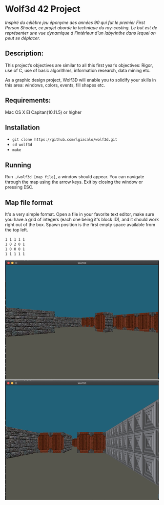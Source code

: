 # Wolf3d 42 Project

_Inspiré du célèbre jeu éponyme des années 90 qui fut le premier First Person Shooter, ce projet aborde la technique du ray-casting. Le but est de représenter une vue dynamique à l’intérieur d’un labyrinthe dans lequel on peut se déplacer._

## Description:

This project’s objectives are similar to all this first year’s objectives: Rigor, use of C, use
of basic algorithms, information research, data mining etc.

As a graphic design project, Wolf3D will enable you to solidify your skills in this area:
windows, colors, events, fill shapes etc.

## Requirements:

Mac OS X El Capitan(10.11.5) or higher

## Installation

- `git clone https://github.com/lgiacalo/wolf3d.git`
- `cd wolf3d`
- `make`

## Running

Run `./wolf3d [map_file]`, a window should appear. You can navigate through the
map using the arrow keys. Exit by closing the window or pressing ESC.

## Map file format

It's a very simple format. Open a file in your favorite text editor, make sure
you have a grid of integers (each one being it's block ID), and it should work
right out of the box. Spawn position is the first empty space available from the
top left.

```
1 1 1 1 1
1 0 2 0 1
1 0 0 0 1
1 1 1 1 1
```

![wolf3d screenshot](../img/42/wolf3d1.png?raw=true)
![wolf3d screenshot](../img/42/wolf3d2.png?raw=true)
